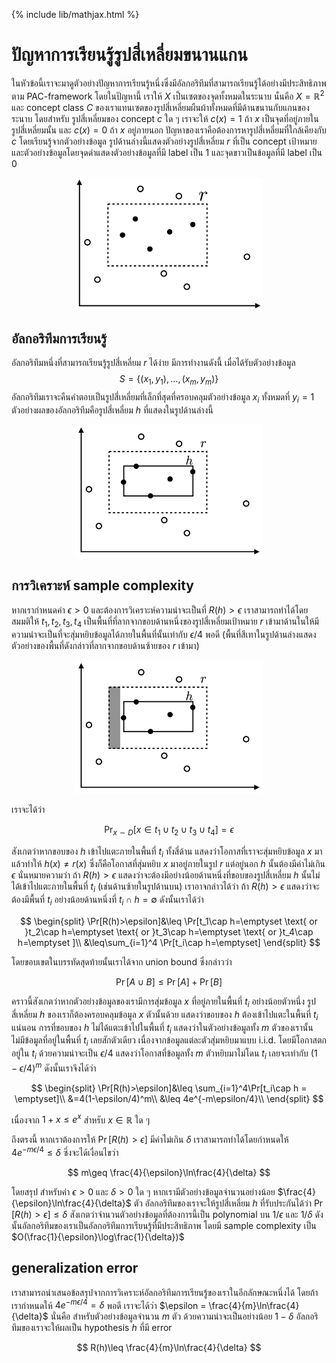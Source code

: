 {% include lib/mathjax.html %}
# ปัญหาการเรียนรู้รูปสี่เหลี่ยมขนานแกน

ในหัวข้อนี้เราจะมาดูตัวอย่างปัญหาการเรียนรู้หนึ่งซึ่งมีอัลกอริทึมที่สามารถเรียนรู้ได้อย่างมีประสิทธิภาพตาม PAC-framework โดยในปัญหานี้ เราให้ $X$ เป็นเซตของจุดทั้งหมดในระนาบ นั่นคือ $X=\mathbb{R}^2$ และ concept class $C$ ของเราแทนเซตของรูปสี่เหลี่ยมผืนผ้าทั้งหมดที่มีด้านขนานกับแกนของระนาบ โดยสำหรับ รูปสี่เหลี่ยมของ concept $c$ ใด ๆ เราจะให้ $c(x)=1$ ถ้า $x$ เป็นจุดที่อยู่ภายในรูปสี่เหลี่ยมนั้น และ $c(x)=0$ ถ้า $x$ อยู่ภายนอก ปัญหาของเราคือต้องการหารูปสี่เหลี่ยมที่ใกล้เคียงกับ $c$ โดยเรียนรู้จากตัวอย่างข้อมูล รูปด้านล่างนี้แสดงตัวอย่างรูปสี่เหลี่ยม $r$ ที่เป็น concept เป้าหมาย และตัวอย่างข้อมูลโดยจุดดำแสดงตัวอย่างข้อมูลที่มี label เป็น 1 และจุดขาวเป็นข้อมูลที่มี label เป็น 0

<p align="center">
<img width="300" src="https://raw.githubusercontent.com/vacharapat/Computational-Learning-Theory/master/images/rec1.png">
</p>

## อัลกอริทึมการเรียนรู้
อัลกอริทึมหนึ่งที่สามารถเรียนรู้รูปสี่เหลี่ยม $r$ ได้ง่าย มีการทำงานดังนี้ เมื่อได้รับตัวอย่างข้อมูล $$S=\{(x_1,y_1),\dots,(x_m,y_m)\}$$ อัลกอริทึมเราจะคืนคำตอบเป็นรูปสี่เหลี่ยมที่เล็กที่สุดที่ครอบคลุมตัวอย่างข้อมูล $x_i$ ทั้งหมดที่ $y_i=1$ ตัวอย่างผลของอัลกอริทึมคือรูปสี่เหลี่ยม $h$ ที่แสดงในรูปด้านล่างนี้

<p align="center">
<img width="300" src="https://raw.githubusercontent.com/vacharapat/Computational-Learning-Theory/master/images/rec2.png">
</p>

## การวิเคราะห์ sample complexity
หากเรากำหนดค่า $\epsilon>0$ และต้องการวิเคราะห์ความน่าจะเป็นที่ $R(h)>\epsilon$ เราสามารถทำได้โดย
สมมติให้ $t_1,t_2,t_3,t_4$ เป็นพื้นที่ที่ลากจากขอบด้านหนึ่งของรูปสี่เหลี่ยมเป้าหมาย $r$ เข้ามาด้านในให้มีความน่าจะเป็นที่จะสุ่มหยิบข้อมูลได้ภายในพื้นที่นั้นเท่ากับ $\epsilon/4$ พอดี (พื้นที่สีเทาในรูปด้านล่างแสดงตัวอย่างของพื้นที่ดังกล่าวที่ลากจากขอบด้านซ้ายของ $r$ เข้ามา)

<p align="center">
<img width="300" src="https://raw.githubusercontent.com/vacharapat/Computational-Learning-Theory/master/images/rec3.png">
</p>

เราจะได้ว่า

$$\Pr_{x\sim D}[x\in t_1\cup t_2\cup t_3\cup t_4] = \epsilon$$

สังเกตว่าหากขอบของ $h$ เข้าไปแตะภายในพื้นที่ $t_i$ ทั้งสี่ด้าน แสดงว่าโอกาสที่เราจะสุ่มหยิบข้อมูล $x$ มาแล้วทำให้ $h(x)\neq r(x)$ ซึ่งก็คือโอกาสที่สุ่มหยิบ $x$ มาอยู่ภายในรูป $r$ แต่อยู่นอก $h$ นั้นต้องมีค่าไม่เกิน $\epsilon$ นั่นหมายความว่า ถ้า $R(h)>\epsilon$ แสดงว่าจะต้องมีอย่างน้อยด้านหนึ่งที่ขอบของรูปสี่เหลี่ยม $h$ นั้นไม่ได้เข้าไปแตะภายในพื้นที่ $t_i$ (เช่นด้านซ้ายในรูปด้านบน) เราอาจกล่าวได้ว่า ถ้า $R(h)>\epsilon$ แสดงว่าจะต้องมีพื้นที่ $t_i$ อย่างน้อยด้านหนึ่งที่ $t_i\cap h=\emptyset$
ดังนั้นเราได้ว่า

$$
\begin{split}
\Pr[R(h)>\epsilon]&\leq \Pr[t_1\cap h=\emptyset \text{ or }t_2\cap h=\emptyset \text{ or }t_3\cap h=\emptyset \text{ or }t_4\cap h=\emptyset ]\\
&\leq\sum_{i=1}^4 \Pr[t_i\cap h=\emptyset]
\end{split}
$$

โดยขอบเขตในบรรทัดสุดท้ายนั้นเราได้จาก union bound ซึ่งกล่าวว่า

$$
\Pr[A\cup B]\leq\Pr[A]+\Pr[B]
$$

คราวนี้สังเกตว่าหากตัวอย่างข้อมูลของเรามีการสุ่มข้อมูล $x$ ที่อยู่ภายในพื้นที่ $t_i$ อย่างน้อยตัวหนึ่ง รูปสี่เหลี่ยม $h$ ของเราก็ต้องครอบคลุมข้อมูล $x$ ตัวนั้นด้วย แสดงว่าขอบของ $h$ ต้องเข้าไปแตะในพื้นที่ $t_i$ แน่นอน การที่ขอบของ $h$ ไม่ได้แตะเข้าไปในพื้นที่ $t_i$ แสดงว่าในตัวอย่างข้อมูลทั้ง $m$ ตัวของเรานั้น ไม่มีข้อมูลที่อยู่ในพื้นที่ $t_i$ เลยสักตัวเดียว เนื่องจากข้อมูลแต่ละตัวสุ่มหยิบมาแบบ i.i.d. โดยมีโอกาสตกอยู่ใน $t_i$ ด้วยความน่าจะเป็น $\epsilon/4$ แสดงว่าโอกาสที่ข้อมูลทั้ง $m$ ตัวหยิบมาไม่โดน $t_i$ เลยจะเท่ากับ $(1-\epsilon/4)^m$ ดังนั้นเราจึงได้ว่า

$$
\begin{split}
\Pr[R(h)>\epsilon]&\leq \sum_{i=1}^4\Pr[t_i\cap h = \emptyset]\\
&=4(1-\epsilon/4)^m\\
&\leq 4e^{-m\epsilon/4}\\
\end{split}
$$

เนื่องจาก $1+x\leq e^x$ สำหรับ $x\in\mathbb{R}$ ใด ๆ

ถึงตรงนี้ หากเราต้องการให้ $\Pr[R(h)>\epsilon]$ มีค่าไม่เกิน $\delta$ เราสามารถทำได้โดยกำหนดให้ $4e^{-m\epsilon/4}\leq\delta$ ซึ่งจะได้เงื่อนไขว่า

$$
m\geq \frac{4}{\epsilon}\ln\frac{4}{\delta}
$$

โดยสรุป สำหรับค่า $\epsilon>0$ และ $\delta>0$ ใด ๆ หากเรามีตัวอย่างข้อมูลจำนวนอย่างน้อย $\frac{4}{\epsilon}\ln\frac{4}{\delta}$ ตัว อัลกอริทึมของเราจะให้รูปสี่เหลี่ยม $h$ ที่รับประกันได้ว่า $\Pr[R(h)>\epsilon]\leq\delta$ สังเกตว่าจำนวนตัวอย่างข้อมูลที่ต้องการนี้เป็น polynomial บน $1/\epsilon$ และ $1/\delta$ ดังนั้นอัลกอริทึมของเราเป็นอัลกอริทึมการเรียนรู้ที่มีประสิทธิภาพ โดยมี sample complexity เป็น $O(\frac{1}{\epsilon}\log\frac{1}{\delta})$

## generalization error

เราสามารถนำเสนอข้อสรุปจากการวิเคราะห์อัลกอริทึมการเรียนรู้ของเราในอีกลักษณะหนึ่งได้ โดยถ้าเรากำหนดให้ $4e^{-m\epsilon/4}=\delta$ พอดี เราจะได้ว่า $\epsilon = \frac{4}{m}\ln\frac{4}{\delta}$ นั่นคือ สำหรับตัวอย่างข้อมูลจำนวน $m$ ตัว ด้วยความน่าจะเป็นอย่างน้อย $1-\delta$ อัลกอริทึมของเราจะให้ผลเป็น hypothesis $h$ ที่มี error

$$
R(h)\leq \frac{4}{m}\ln\frac{4}{\delta}
$$
